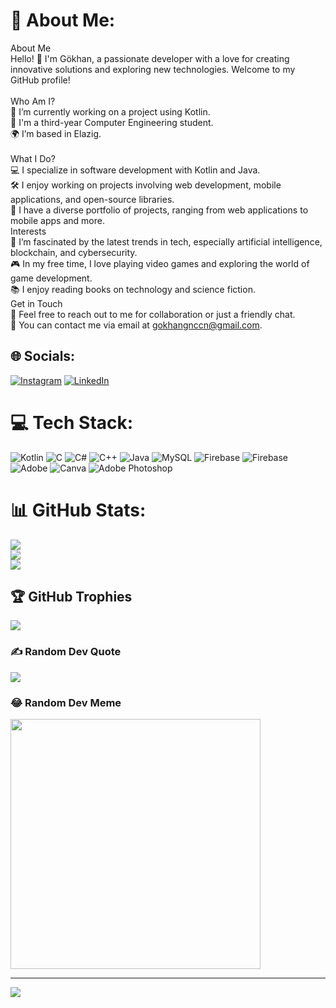 # 💫 About Me:
About Me<br>Hello! 👋 I'm Gökhan, a passionate developer with a love for creating innovative solutions and exploring new technologies. Welcome to my GitHub profile!<br><br>Who Am I?<br>🌱 I’m currently working on a project using Kotlin.<br>💼 I'm a third-year Computer Engineering student.<br>🌍 I’m based in Elazig.<br><br>What I Do?<br>💻 I specialize in software development with Kotlin and Java.<br>🛠 I enjoy working on projects involving web development, mobile applications, and open-source libraries.<br>📂 I have a diverse portfolio of projects, ranging from web applications to mobile apps and more.<br>Interests<br>🚀 I’m fascinated by the latest trends in tech, especially artificial intelligence, blockchain, and cybersecurity.<br>🎮 In my free time, I love playing video games and exploring the world of game development.<br>📚 I enjoy reading books on technology and science fiction.<br>Get in Touch<br>💬 Feel free to reach out to me for collaboration or just a friendly chat.<br>📧 You can contact me via email at gokhangnccn@gmail.com.<br>


## 🌐 Socials:
[![Instagram](https://img.shields.io/badge/Instagram-%23E4405F.svg?logo=Instagram&logoColor=white)](https://instagram.com/gokhangnccn) [![LinkedIn](https://img.shields.io/badge/LinkedIn-%230077B5.svg?logo=linkedin&logoColor=white)](https://linkedin.com/in/gokhangnccn) 

# 💻 Tech Stack:
![Kotlin](https://img.shields.io/badge/kotlin-%237F52FF.svg?style=for-the-badge&logo=kotlin&logoColor=white) ![C](https://img.shields.io/badge/c-%2300599C.svg?style=for-the-badge&logo=c&logoColor=white) ![C#](https://img.shields.io/badge/c%23-%23239120.svg?style=for-the-badge&logo=csharp&logoColor=white) ![C++](https://img.shields.io/badge/c++-%2300599C.svg?style=for-the-badge&logo=c%2B%2B&logoColor=white)  ![Java](https://img.shields.io/badge/java-%23ED8B00.svg?style=for-the-badge&logo=openjdk&logoColor=white) ![MySQL](https://img.shields.io/badge/mysql-4479A1.svg?style=for-the-badge&logo=mysql&logoColor=white) ![Firebase](https://img.shields.io/badge/firebase-%23039BE5.svg?style=for-the-badge&logo=firebase) ![Firebase](https://img.shields.io/badge/firebase-a08021?style=for-the-badge&logo=firebase&logoColor=ffcd34) ![Adobe](https://img.shields.io/badge/adobe-%23FF0000.svg?style=for-the-badge&logo=adobe&logoColor=white) ![Canva](https://img.shields.io/badge/Canva-%2300C4CC.svg?style=for-the-badge&logo=Canva&logoColor=white) ![Adobe Photoshop](https://img.shields.io/badge/adobe%20photoshop-%2331A8FF.svg?style=for-the-badge&logo=adobe%20photoshop&logoColor=white)
# 📊 GitHub Stats:
![](https://github-readme-stats.vercel.app/api?username=gokhangnccn&theme=radical&hide_border=false&include_all_commits=false&count_private=false)<br/>
![](https://github-readme-streak-stats.herokuapp.com/?user=gokhangnccn&theme=radical&hide_border=false)<br/>
![](https://github-readme-stats.vercel.app/api/top-langs/?username=gokhangnccn&theme=radical&hide_border=false&include_all_commits=false&count_private=false&layout=compact)

## 🏆 GitHub Trophies
![](https://github-profile-trophy.vercel.app/?username=gokhangnccn&theme=radical&no-frame=true&no-bg=false&margin-w=4)

### ✍️ Random Dev Quote
![](https://quotes-github-readme.vercel.app/api?type=horizontal&theme=radical)

### 😂 Random Dev Meme
<img src='https://memer-new.vercel.app/' style="height: 400px;"/>

---
[![](https://visitcount.itsvg.in/api?id=gokhangnccn&icon=0&color=0)](https://visitcount.itsvg.in)

<!-- Proudly created with GPRM ( https://gprm.itsvg.in ) -->
